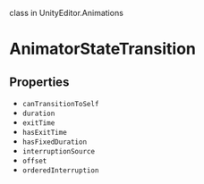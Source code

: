 class in UnityEditor.Animations
# AnimatorStateTransition

## Properties
- `canTransitionToSelf`
- `duration`
- `exitTime`
- `hasExitTime`
- `hasFixedDuration`
- `interruptionSource`
- `offset`
- `orderedInterruption`
